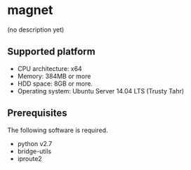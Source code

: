 magnet
========
(no description yet)

Supported platform
--------
- CPU architecture: x64
- Memory: 384MB or more
- HDD space: 8GB or more.
- Operating system: Ubuntu Server 14.04 LTS (Trusty Tahr)

Prerequisites
--------
The following software is required.
- python v2.7
- bridge-utils
- iproute2



